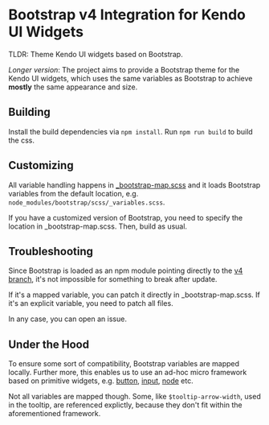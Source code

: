 # Bootstrap v4 Integration for Kendo UI Widgets

TLDR: Theme Kendo UI widgets based on Bootstrap.

_Longer version_: The project aims to provide a Bootstrap theme for the Kendo UI widgets, which uses the same variables as Bootstrap to achieve **mostly** the same appearance and size.

## Building

Install the build dependencies via `npm install`. Run `npm run build` to build the css.

## Customizing

All variable handling happens in [_bootstrap-map.scss](scss/_bootstrap-map.scss) and it loads Bootstrap variables from the default location, e.g. `node_modules/bootstrap/scss/_variables.scss`.

If you have a customized version of Bootstrap, you need to specify the location in _bootstrap-map.scss. Then, build as usual.

## Troubleshooting

Since Bootstrap is loaded as an npm module pointing directly to the [v4 branch](https://github.com/twbs/bootstrap/tree/v4-dev), it's not impossible for something to break after update.

If it's a mapped variable, you can patch it directly in _bootstrap-map.scss. If it's an explicit variable, you need to patch all files.

In any case, you can open an issue.

## Under the Hood

To ensure some sort of compatibility, Bootstrap variables are mapped locally. Further more, this enables us to use an ad-hoc micro framework based on primitive widgets, e.g. [button](scss/mixins/appearance/_button.scss), [input](src/mixins/appearance/_input.scss), [node](src/mixins/appearance/_node.scss) etc.

Not all variables are mapped though. Some, like `$tooltip-arrow-width`, used in the tooltip, are referenced explictly, because they don't fit within the aforementioned framework.
